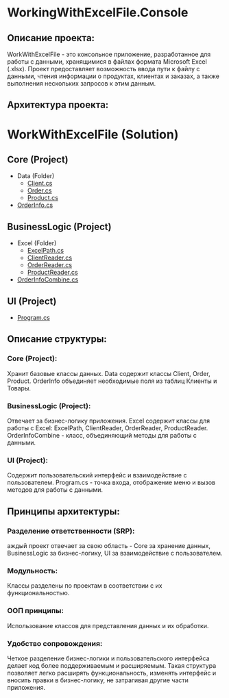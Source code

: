 # WorkingWithExcelFile.Console
## Описание проекта:
WorkWithExcelFile - это консольное приложение, разработанное для работы с данными, хранящимися в файлах формата Microsoft Excel (.xlsx). Проект предоставляет возможность ввода пути к файлу с данными, чтения информации о продуктах, клиентах и заказах, а также выполнения нескольких запросов к этим данным.

## Архитектура проекта:
# WorkWithExcelFile (Solution)

## Core (Project)
- Data (Folder)
  - [Client.cs](./Core/Data/Client.cs)
  - [Order.cs](./Core/Data/Order.cs)
  - [Product.cs](./Core/Data/Product.cs)
- [OrderInfo.cs](./Core/OrderInfo.cs)

## BusinessLogic (Project)
- Excel (Folder)
  - [ExcelPath.cs](./BusinessLogic/Excel/ExcelPath.cs)
  - [ClientReader.cs](./BusinessLogic/Excel/ClientReader.cs)
  - [OrderReader.cs](./BusinessLogic/Excel/OrderReader.cs)
  - [ProductReader.cs](./BusinessLogic/Excel/ProductReader.cs)
- [OrderInfoCombine.cs](./BusinessLogic/OrderInfoCombine.cs)

## UI (Project)
- [Program.cs](./UI/Program.cs)

## Описание структуры:
### Core (Project):
Хранит базовые классы данных.
Data содержит классы Client, Order, Product.
OrderInfo объединяет необходимые поля из таблиц Клиенты и Товары.

### BusinessLogic (Project):
Отвечает за бизнес-логику приложения.
Excel содержит классы для работы с Excel: ExcelPath, ClientReader, OrderReader, ProductReader.
OrderInfoCombine - класс, объединяющий методы для работы с данными.

### UI (Project):
Содержит пользовательский интерфейс и взаимодействие с пользователем.
Program.cs - точка входа, отображение меню и вызов методов для работы с данными.

## Принципы архитектуры:

### Разделение ответственности (SRP): 
аждый проект отвечает за свою область - Core за хранение данных, BusinessLogic за бизнес-логику, UI за взаимодействие с пользователем.
### Модульность: 
Классы разделены по проектам в соответствии с их функциональностью.
### ООП принципы: 
Использование классов для представления данных и их обработки.
### Удобство сопровождения: 
Четкое разделение бизнес-логики и пользовательского интерфейса делает код более поддерживаемым и расширяемым.
Такая структура позволяет легко расширять функциональность, изменять интерфейс и вносить правки в бизнес-логику, не затрагивая другие части приложения.
